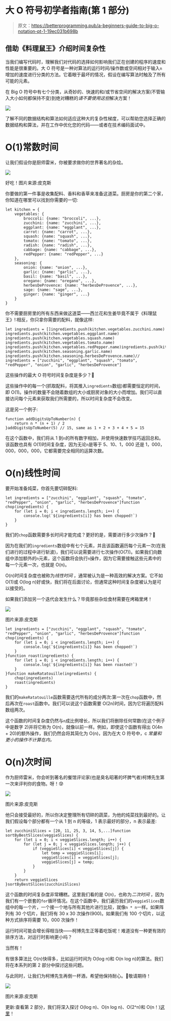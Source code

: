 # 大 O 符号初学者指南(第 1 部分)

> 原文：<https://betterprogramming.pub/a-beginners-guide-to-big-o-notation-pt-1-19ec031b698b>

## 借助《料理鼠王》介绍时间复杂性

当我们编写代码时，理解我们对代码的选择如何影响我们正在创建的程序的速度和性能是很重要的。大 O 符号是一种对算法的运行时间/操作数或空间相对于输入`n`增加的速度进行分类的方法。它着眼于最坏的情况，假设在编写算法时触及了所有可能的元素。

在 Big O 符号中有七个分类，从奇妙的、快速的和/或节省空间的解决方案(不管输入大小如何都保持不变)到绝对糟糕的*请不要使用这些*解决方案！

![](img/d13e82d9171e032f3af066fd3a938c7c.png)

了解不同的数据结构和算法如何适应这种大的复杂性梯度，可以帮助您选择正确的数据结构和算法，并在工作中优化您的代码——或者在技术编码面试中。

# O(1)常数时间

让我们假设你是厨师雷米，你被要求做你的世界著名的杂烩。

![](img/1c95df6cb27bf57a8ea7953dd027398d.png)

好吃！图片来源:皮克斯

你要做的第一件事是收集配料、香料和香草来准备这道菜。厨房是你的第二个家，你知道在哪里可以找到你需要的一切:

```
let kitchen = {
    vegetables: {
        broccoli: {name: "broccoli", ...}, 
        zucchini: {name: "zucchini", ...}, 
        eggplant: {name: "eggplant", ...}, 
        carrot: {name: "carrot", ...}, 
        squash: {name: "squash", ...}, 
        tomato: {name: "tomato", ...}, 
        radish: {name: "radish", ...}, 
        cabbage: {name: "cabbage", ...}, 
        redPepper: {name: "redPepper", ...}
    },
    seasoning: {
        onion: {name: "onion", ...}, 
        garlic: {name: "garlic", ...}, 
        basil: {name: "basil", ...}, 
        oregano: {name: "oregano", ...}, 
        herbesDeProvence: {name: "herbesDeProvence", ...}, 
        sage: {name: "sage", ...}, 
        ginger: {name: "ginger", ...}
    }
}
```

你不需要厨房里的所有东西来做这道菜——西兰花和生姜毕竟不属于《料理鼠王》!️:相反，你只拿你需要的配料，就像这样:

```
let ingredients = []ingredients.push(kitchen.vegetables.zucchini.name)
ingredients.push(kitchen.vegetables.eggplant.name)
ingredients.push(kitchen.vegetables.squash.name)
ingredients.push(kitchen.vegetables.tomato.name)
ingredients.push(kitchen.vegetables.redPepper.name)ingredients.push(kitchen.seasoning.onion.name)
ingredients.push(kitchen.seasoning.garlic.name)
ingredients.push(kitchen.seasoning.herbesDeProvence.name)// ingredients = ["zucchini", "eggplant", "squash", "tomato", "redPepper", "onion", "garlic", "herbesDeProvence"]
```

这些操作的最大 O 符号时间复杂度是多少？🤔

这些操作中的每一个(抓取配料，将其推入`ingredients`数组)都需要恒定的时间，即 O(1)。操作的数量不会随着数组的大小或厨房对象的大小而增加。我们可以直接访问每个元素来获取我们所需要的，所以时间复杂度不会改变。

这是另一个例子:

```
function addDigitsUpToNumber(n) {
    return n * (n + 1) / 2
}addDigitsUpToNumber(5) // 15, same as 1 + 2 + 3 + 4 + 5 = 15
```

在这个函数中，我们将从 1 到`n`的所有数字相加，并使用快速数学技巧返回总和。该函数也具有 O(1)时间复杂度，因为无论`n`是等于 5、10、1，000 还是 1，000，000，000，000，它都需要完全相同的运算次数。

# O(n)线性时间

要开始准备炖菜，你首先要切碎配料:

```
let ingredients = ["zucchini", "eggplant", "squash", "tomato", "redPepper", "onion", "garlic", "herbesDeProvence"]function chop(ingredients) {
    for (let i = 0; i < ingredients.length; i++) {
        console.log(`${ingredients[i]} has been chopped!`)
    } 
}
```

我们的`chop`函数需要多长时间才能完成？更好的是，需要进行多少次操作？🤔

因为在我们的`ingredients`数组中有七个元素，并且该函数遍历每个元素一次(在我们进行的过程中进行斩波)，我们可以说需要进行七次操作(O(7))。如果我们向数组中添加额外的`n`元素，这个函数将会执行`n`操作，因为它需要接触这些元素中的每一个元素一次，也就是 O(n)。

O(n)时间复杂度也被称为*线性时间* ，通常被认为是一种高效的解决方案。它不如 O(1)或 O(log n)好或快，我们将在后面讨论，但通常这种时间复杂度被认为是可以接受的。

如果我们添加另一个迭代会发生什么？毕竟那些杂烩食材需要在烤箱里烤！

![](img/d51f6d2af025419ae67ac8d5b9677a05.png)

图片来源:皮克斯

```
let ingredients = ["zucchini", "eggplant", "squash", "tomato", "redPepper", "onion", "garlic", "herbesDeProvence"]function chop(ingredients) {
    for (let i = 0; i < ingredients.length; i++) {
        console.log(`${ingredients[i]} has been chopped!`)
    }
}function roast(ingredients) {
    for (let i = 0; i < ingredients.length; i++) {
        console.log(`${ingredients[i]} has been roasted!`)
    }
}function makeRatatouille(ingredients) {
    chop(ingredients)
    roast(ingredients)
}
```

我们的`makeRatatouille`函数需要迭代所有的成分两次:第一次在`chop`函数中，然后再次在`roast`函数中。我们可以说这个函数需要 O(2n)时间，因为它将遍历配料数组两次。

这个函数的时间复杂度仍然与`n`成比例增长，所以我们将删除任何常数(在这个例子中是数字 2)并将它称为 O(n)，就像以前一样。例如，即使这个函数有得出 O(4n + 20)的额外操作，我们仍然会将其简化为 O(n)，因为在大 O 符号中，c *常量和更小的操作不计算在内。*

# O(n)次时间

作为厨师雷米，你会听到著名的餐馆评论家(也是臭名昭著的坏脾气者)柯博先生第一次来评判你的食物。呀！😰

![](img/6b943ad0f496bf78ca3f3adf81aa9fff.png)

图片来源:皮克斯

他只会接受最好的，所以你决定整理所有切碎的蔬菜，为他的炖菜找到最好的。让我们假设每个部分都有一个从 1 到 n 的等级，1 表示最好的部分，n 表示最差:

```
let zucchiniSlices = [20, 11, 25, 3, 14, 5,...]function sortByBestSlices(veggieSlices) {
    for (let i = 0; i < veggieSlices.length; i++) {
        for (let j = 0; j < veggieSlices.length; j++) {
            if (veggieSlices[i] < veggieSlices[j]) {
                let temp = veggieSlices[i];
                veggieSlices[i] = veggieSlices[j];
                veggieSlices[j] = temp;
            }
        }
    }
    return veggieSlices
}sortByBestSlices(zucchiniSlices)
```

这个函数的时间复杂度非常糟糕。这里我们看的是 O(n)，也称为*二次时间* ，因为我们有一个嵌套的`for`循环情况。在这个函数中，我们遍历我们的`veggieSlices`数组中的每一个片，一个接一个地与所有其他片进行比较，就像`n * n`一样。如果阵列有 30 个切片，我们将有 30 x 30 次操作(900)。如果我们有 100 个切片，以这种方式排序将需要 10，000 次操作！

运行时间可能会增长得相当快——柯博先生正等着吃饭呢！难道没有一种更有效的排序方法，对运行时影响更小吗？

当然有！

有很多算法比 O(n)快得多，比如运行时间为 O(log n)和 O(n log n)的算法。我们将在本系列的第 2 部分中探讨这些问题。

与此同时，让我们为柯博先生再倒一杯酒，希望他保持耐心。🍷敬请期待！

![](img/ccf7f6c7f13dde1603fbe6555438cd5e.png)

图片来源:皮克斯

更新:查看第 2 部分，我们将深入探讨 O(log n)、O(n log n)、O(2^n)和 O(n！)[这里](https://medium.com/swlh/a-beginners-guide-to-big-o-notation-part-2-c4ede76cea36)！
